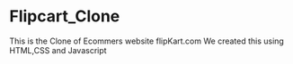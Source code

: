 # Flipcart_Clone
This is the Clone of  Ecommers website  flipKart.com
We created this
using HTML,CSS and Javascript

